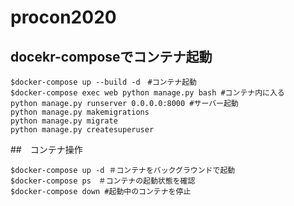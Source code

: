 # procon2020

## docekr-composeでコンテナ起動
```
$docker-compose up --build -d　#コンテナ起動
$docker-compose exec web python manage.py bash #コンテナ内に入る
python manage.py runserver 0.0.0.0:8000 #サーバー起動
python manage.py makemigrations 
python manage.py migrate
python manage.py createsuperuser
```

##　コンテナ操作
```
$docker-compose up -d ＃コンテナをバックグラウンドで起動
$docker-compose ps　＃コンテナの起動状態を確認
$docker-compose down #起動中のコンテナを停止
```
